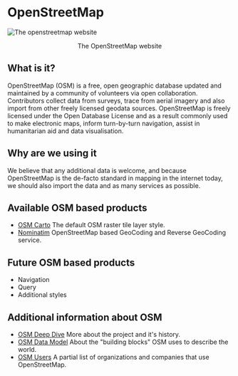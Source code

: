 # OpenStreetMap <!-- {docsify-ignore} -->
![The openstreetmap website](.//assets/images/openstreetmap-website-2022.png)
<div style="text-align:center">The OpenStreetMap website</div>

## What is it? <!-- {docsify-ignore} -->
OpenStreetMap (OSM) is a free, open geographic database updated and maintained by a community of volunteers via open collaboration. Contributors collect data from surveys, trace from aerial imagery and also import from other freely licensed geodata sources. OpenStreetMap is freely licensed under the Open Database License and as a result commonly used to make electronic maps, inform turn-by-turn navigation, assist in humanitarian aid and data visualisation.

## Why are we using it <!-- {docsify-ignore} -->
We believe that any additional data is welcome, and because OpenStreetMap is the de-facto standard in mapping in the internet today, we should also import the data and as many services as possible.

## Available OSM based products
- [OSM Carto](/getting-started/vector/openstreetmap_carto#openstreetmap-carto) The default OSM raster tile layer style.
- [Nominatim](/osm/nominatim/nominatim_overview#nominatim) OpenStreetMap based GeoCoding and Reverse GeoCoding service.

## Future OSM based products <!-- {docsify-ignore} -->
- Navigation
- Query
- Additional styles

## Additional information about OSM <!-- {docsify-ignore} -->
- [OSM Deep Dive](/getting-started/vector/openstreetmap_indepth.md) More about the project and it's history.
- [OSM Data Model](/getting-started/vector/openstreetmap_data_model.md) About the "building blocks" OSM uses to describe the world.
- [OSM Users](/getting-started/vector/openstreetmap_users.md) A partial list of organizations and companies that use OpenStreetMap.
